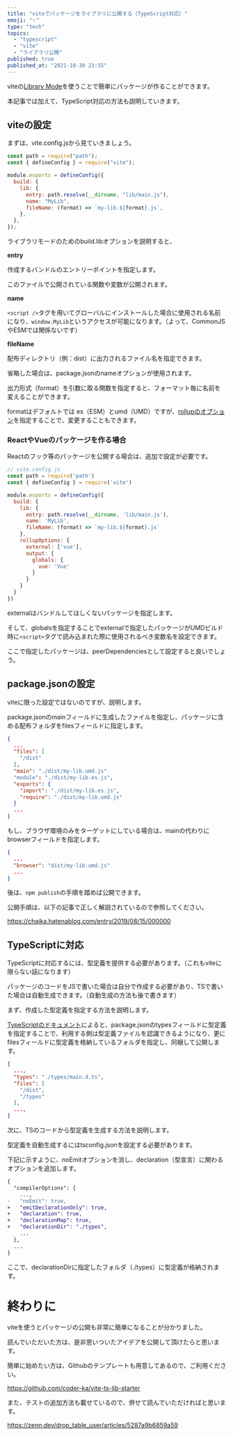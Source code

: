 ```yaml
---
title: "viteでパッケージをライブラリに公開する（TypeScript対応）"
emoji: "✨"
type: "tech"
topics:
  - "typescript"
  - "vite"
  - "ライブラリ公開"
published: true
published_at: "2021-10-30 23:55"
---
```


viteの[Library Mode](https://vitejs.dev/guide/build.html#library-mode)を使うことで簡単にパッケージが作ることができます。

本記事では加えて、TypeScript対応の方法も説明していきます。

## viteの設定

まずは、vite.config.jsから見ていきましょう。

```js
const path = require("path");
const { defineConfig } = require("vite");

module.exports = defineConfig({
  build: {
    lib: {
      entry: path.resolve(__dirname, "lib/main.js"),
      name: "MyLib",
      fileName: (format) => `my-lib.${format}.js`,
    },
  },
});
```

ライブラリモードのためのbuild.libオプションを説明すると、

**entry**

作成するバンドルのエントリーポイントを指定します。

このファイルで公開されている関数や変数が公開されます。

**name**

`<script />`タグを用いてグローバルにインストールした場合に使用される名前になり、`window.MyLib`というアクセスが可能になります。（よって、CommonJSやESMでは関係ないです）

**fileName**

配布ディレクトリ（例：dist）に出力されるファイル名を指定できます。

省略した場合は、package.jsonのnameオプションが使用されます。

出力形式（format）を引数に取る関数を指定すると、フォーマット毎に名前を変えることができます。

formatはデフォルトでは es（ESM）とumd（UMD）ですが、[rollupのオプション](https://rollupjs.org/guide/en/#outputformat)を指定することで、変更することもできます。

### ReactやVueのパッケージを作る場合

Reactのフック等のパッケージを公開する場合は、追加で設定が必要です。

```js
// vite.config.js
const path = require('path')
const { defineConfig } = require('vite')

module.exports = defineConfig({
  build: {
    lib: {
      entry: path.resolve(__dirname, 'lib/main.js'),
      name: 'MyLib',
      fileName: (format) => `my-lib.${format}.js`
    },
    rollupOptions: {
      external: ['vue'],
      output: {
        globals: {
          vue: 'Vue'
        }
      }
    }
  }
})
```

externalはバンドルしてほしくないパッケージを指定します。

そして、globalsを指定することでexternalで指定したパッケージがUMDビルド時に`<script>`タグで読み込まれた際に使用されるべき変数名を設定できます。

ここで指定したパッケージは、peerDependenciesとして設定すると良いでしょう。

## package.jsonの設定

viteに限った設定ではないのですが、説明します。

package.jsonのmainフィールドに生成したファイルを指定し、パッケージに含める配布フォルダをfilesフィールドに指定します。

```json
{
  ...
  "files": [
    "/dist"
  ],
  "main": "./dist/my-lib.umd.js"
  "module": "./dist/my-lib.es.js",
  "exports": {
    "import": "./dist/my-lib.es.js",
    "require": "./dist/my-lib.umd.js"
  }
  ...
}
```

もし、ブラウザ環境のみをターゲットにしている場合は、mainの代わりにbrowserフィールドを指定します。

```json
{
  ...
  "browser": "dist/my-lib.umd.js"
  ...
}
```

後は、`npm publish`の手順を踏めば公開できます。

公開手順は、以下の記事で正しく解説されているので参照してください。

https://chaika.hatenablog.com/entry/2019/08/15/000000

## TypeScriptに対応

TypeScriptに対応するには、型定義を提供する必要があります。（これもviteに限らない話になります）

パッケージのコードをJSで書いた場合は自分で作成する必要があり、TSで書いた場合は自動生成できます。（自動生成の方法も後で書きます）

まず、作成した型定義を指定する方法を説明します。

[TypeScriptのドキュメント](https://www.typescriptlang.org/docs/handbook/declaration-files/publishing.html)によると、package.jsonのtypesフィールドに型定義を指定することで、利用する側は型定義ファイルを認識できるようになり、更にfilesフィールドに型定義を格納しているフォルダを指定し、同梱して公開します。

```json
{
  ...,
  "types": "./types/main.d.ts",
  "files": [
    "/dist",
    "/types"
  ],
  ...,
}
```

次に、TSのコードから型定義を生成する方法を説明します。

型定義を自動生成するにはtsconfig.jsonを設定する必要があります。

下記に示すように、noEmitオプションを消し、declaration（型宣言）に関わるオプションを追加します。

```diff json
{
  "compilerOptions": {
    ...,
-   "noEmit": true,
+   "emitDeclarationOnly": true,
+   "declaration": true,
+   "declarationMap": true,
+   "declarationDir": "./types",
    ...
  },
  ...
}
```

ここで、declarationDirに指定したフォルダ（./types）に型定義が格納されます。

# 終わりに

viteを使うとパッケージの公開も非常に簡単になることが分かりました。

読んでいただいた方は、是非思いついたアイデアを公開して頂けたらと思います。

簡単に始めたい方は、Githubのテンプレートも用意してあるので、ご利用ください。

https://github.com/coder-ka/vite-ts-lib-starter

また、テストの追加方法も載せているので、併せて読んでいただければと思います。

https://zenn.dev/drop_table_user/articles/5287a9b6859a59